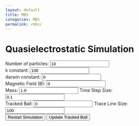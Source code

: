 ```yaml
---
layout: default
title: MBS
categories: MBS
permalink: /mbs/
---
```



<link rel="stylesheet" href="{{ '/assets/css/mbs.css' | relative_url }}">
<script src="https://code.jquery.com/jquery-3.6.0.min.js"></script>
<script src="https://cdn.jsdelivr.net/npm/p5@1.6.0/lib/p5.js"></script>
<script src="{{ '/assets/js/mbs.js' | relative_url }}"></script>

<h1>Quasielectrostatic Simulation</h1>
<div>
<label for="num-particles">Number of particles:</label>
<input type="number" id="num-particles" value="10" min="1">
</div>
<div>
<label for="k-constant">k constant:</label>
<input type="number" id="k-constant" value="100" step="0.1">
<br>
<label for="darwin-constant">darwin constant:</label>
<input type="number" id="darwin-constant" value="0" step="0.1">
<br>
<label for="magnetic-field">Magnetic Field (B):</label>
<input type="number" id="magnetic-field" value="0" step="0.1">
<br>
<label for="mass">Mass:</label>
<input type="number" id="mass" value="1.0" step="0.1">
<label for="time-step-size">Time Step Size:</label>
<input type="number" id="time-step-size" value="0.1" step="0.01">
</div>
<div>
<label for="tracked-ball">Tracked Ball:</label>
<input type="number" id="tracked-ball" value="0">
<label for="trace-line-size">Trace Line Size:</label>
<input type="number" id="trace-line-size" value="100">
<div>
<button id="restart-button">Restart Simulation</button>
<button id="restart-tracked-ball-button">Update Tracked Ball</button>
</div>
</div>
<div id="simulation-container"></div>